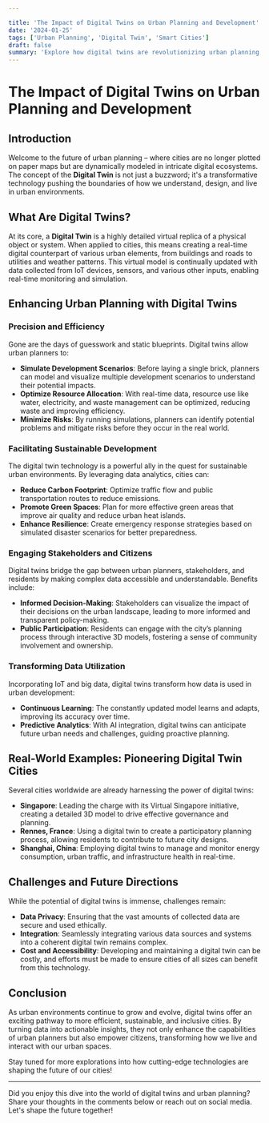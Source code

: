 ```yaml
---

title: 'The Impact of Digital Twins on Urban Planning and Development'
date: '2024-01-25'
tags: ['Urban Planning', 'Digital Twin', 'Smart Cities']
draft: false
summary: 'Explore how digital twins are revolutionizing urban planning, offering a new level of precision, efficiency, and sustainable development.'
---
```


# The Impact of Digital Twins on Urban Planning and Development

## Introduction

Welcome to the future of urban planning – where cities are no longer plotted on paper maps but are dynamically modeled in intricate digital ecosystems. The concept of the **Digital Twin** is not just a buzzword; it's a transformative technology pushing the boundaries of how we understand, design, and live in urban environments.

## What Are Digital Twins?

At its core, a **Digital Twin** is a highly detailed virtual replica of a physical object or system. When applied to cities, this means creating a real-time digital counterpart of various urban elements, from buildings and roads to utilities and weather patterns. This virtual model is continually updated with data collected from IoT devices, sensors, and various other inputs, enabling real-time monitoring and simulation.

## Enhancing Urban Planning with Digital Twins

### Precision and Efficiency

Gone are the days of guesswork and static blueprints. Digital twins allow urban planners to:

- **Simulate Development Scenarios**: Before laying a single brick, planners can model and visualize multiple development scenarios to understand their potential impacts.
- **Optimize Resource Allocation**: With real-time data, resource use like water, electricity, and waste management can be optimized, reducing waste and improving efficiency.
- **Minimize Risks**: By running simulations, planners can identify potential problems and mitigate risks before they occur in the real world.

### Facilitating Sustainable Development

The digital twin technology is a powerful ally in the quest for sustainable urban environments. By leveraging data analytics, cities can:

- **Reduce Carbon Footprint**: Optimize traffic flow and public transportation routes to reduce emissions.
- **Promote Green Spaces**: Plan for more effective green areas that improve air quality and reduce urban heat islands.
- **Enhance Resilience**: Create emergency response strategies based on simulated disaster scenarios for better preparedness.

### Engaging Stakeholders and Citizens

Digital twins bridge the gap between urban planners, stakeholders, and residents by making complex data accessible and understandable. Benefits include:

- **Informed Decision-Making**: Stakeholders can visualize the impact of their decisions on the urban landscape, leading to more informed and transparent policy-making.
- **Public Participation**: Residents can engage with the city’s planning process through interactive 3D models, fostering a sense of community involvement and ownership.

### Transforming Data Utilization

Incorporating IoT and big data, digital twins transform how data is used in urban development:

- **Continuous Learning**: The constantly updated model learns and adapts, improving its accuracy over time.
- **Predictive Analytics**: With AI integration, digital twins can anticipate future urban needs and challenges, guiding proactive planning.

## Real-World Examples: Pioneering Digital Twin Cities

Several cities worldwide are already harnessing the power of digital twins:

- **Singapore**: Leading the charge with its Virtual Singapore initiative, creating a detailed 3D model to drive effective governance and planning.
- **Rennes, France**: Using a digital twin to create a participatory planning process, allowing residents to contribute to future city designs.
- **Shanghai, China**: Employing digital twins to manage and monitor energy consumption, urban traffic, and infrastructure health in real-time.

## Challenges and Future Directions

While the potential of digital twins is immense, challenges remain:

- **Data Privacy**: Ensuring that the vast amounts of collected data are secure and used ethically.
- **Integration**: Seamlessly integrating various data sources and systems into a coherent digital twin remains complex.
- **Cost and Accessibility**: Developing and maintaining a digital twin can be costly, and efforts must be made to ensure cities of all sizes can benefit from this technology.

## Conclusion

As urban environments continue to grow and evolve, digital twins offer an exciting pathway to more efficient, sustainable, and inclusive cities. By turning data into actionable insights, they not only enhance the capabilities of urban planners but also empower citizens, transforming how we live and interact with our urban spaces.

Stay tuned for more explorations into how cutting-edge technologies are shaping the future of our cities!

---

Did you enjoy this dive into the world of digital twins and urban planning? Share your thoughts in the comments below or reach out on social media. Let's shape the future together!